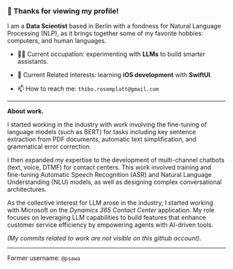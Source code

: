 ### 🐙 Thanks for viewing my profile!

I am a **Data Scientist** based in Berlin with a fondness for Natural Language Processing (NLP), as it brings together some of my favorite hobbies: computers, and human languages.

- 🧑‍💻 Current occupation: experimenting with **LLMs** to build smarter assistants.

- 🌱 Current Related Interests: learning **iOS development** with **SwiftUI**.

- 📫 How to reach me: `thibo.rosemplatt@gmail.com`
<!-- ⭐️ _Current Hobbies_: Music production, photography, -->
---


**About work.**

I started working in the industry with work involving the fine-tuning of language models (such as BERT) for tasks including key sentence extraction from PDF documents, automatic text simplification, and grammatical error correction.

I then expanded my expertise to the development of multi-channel chatbots (text, voice, DTMF) for contact centers. This work involved training and fine-tuning Automatic Speech Recognition (ASR) and Natural Language Understanding (NLU) models, as well as designing complex conversational architectures.

As the collective interest for LLM arose in the industry, I started working with Microsoft on the _Dynamics 365 Contact Center_ application. My role focuses on leveraging LLM capabilities to build features that enhance customer service efficiency by empowering agents with AI-driven tools.

_(My commits related to work are not visible on this github account)_. 

---
Former username: `@psawa`
